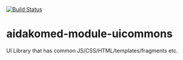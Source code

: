 [![Build Status](https://travis-ci.org/openmrs/openmrs-module-uicommons.svg?branch=master)](https://travis-ci.org/openmrs/openmrs-module-uicommons)

aidakomed-module-uicommons
========================

UI Library that has common JS/CSS/HTML/templates/fragments etc.
